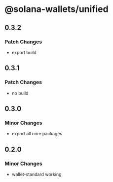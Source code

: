 # @solana-wallets/unified

## 0.3.2

### Patch Changes

- export build

## 0.3.1

### Patch Changes

- no build

## 0.3.0

### Minor Changes

- export all core packages

## 0.2.0

### Minor Changes

- wallet-standard working
